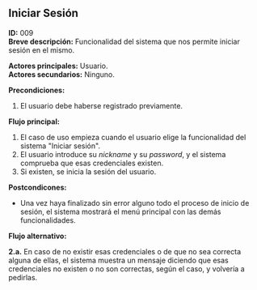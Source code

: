 ## Iniciar Sesión

**ID:** 009  
**Breve descripción:** Funcionalidad del sistema que nos permite iniciar sesión en el mismo.  
  
  
**Actores principales:** Usuario.  
**Actores secundarios:** Ninguno.  
  
**Precondiciones:**  
  
1. El usuario debe haberse registrado previamente.  
  
  
  
**Flujo principal:**  
  
1. El caso de uso empieza cuando el usuario elige la funcionalidad del sistema "Iniciar sesión".  
2. El usuario introduce su *nickname* y su *password*, y el sistema comprueba que esas credenciales existen.  
3. Si existen, se inicia la sesión del usuario.  
  
  
**Postcondicones:**  
  
* Una vez haya finalizado sin error alguno todo el proceso de inicio de sesión, el sistema mostrará el menú principal con las demás funcionalidades.  
  
  
**Flujo alternativo:**  
  
**2.a.** En caso de no existir esas credenciales o de que no sea correcta alguna de ellas, el sistema muestra un mensaje diciendo que esas credenciales no existen o no son correctas, según el caso, y volvería a pedirlas.  

